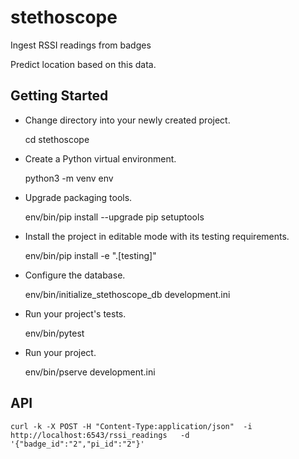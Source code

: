 stethoscope
===========


Ingest RSSI readings from badges

Predict location based on this data.


Getting Started
---------------

- Change directory into your newly created project.

    cd stethoscope

- Create a Python virtual environment.

    python3 -m venv env

- Upgrade packaging tools.

    env/bin/pip install --upgrade pip setuptools

- Install the project in editable mode with its testing requirements.

    env/bin/pip install -e ".[testing]"

- Configure the database.

    env/bin/initialize_stethoscope_db development.ini

- Run your project's tests.

    env/bin/pytest

- Run your project.

    env/bin/pserve development.ini



API
---

    curl -k -X POST -H "Content-Type:application/json"  -i http://localhost:6543/rssi_readings   -d '{"badge_id":"2","pi_id":"2"}'
